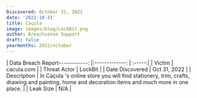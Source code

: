 ```yaml
---
Discovered: October 31, 2022
date: '2022-10-31'
title: Caçula
image: images/blog/LockBit.png
author: Breachsense Support
draft: false
yearmonths: 2022/october
---
```


| Data Breach Report------------:     |:-------------:    | :-----:|
| Victim      | cacula.com      | 
| Threat Actor      | LockBit      | 
| Date Discovered      | Oct 31, 2022      | 
| Description      | In Caçula 's online store you will find stationery, trim, crafts, drawing and painting, home and decoration items and much more in one place.      | 
| Leak Size      | N/A      | 

